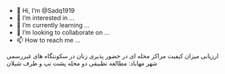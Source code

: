 - 👋 Hi, I’m @Sadq1919
- 👀 I’m interested in ...
- 🌱 I’m currently learning ...
- 💞️ I’m looking to collaborate on ...
- 📫 How to reach me ...

<!---
Sadq1919/Sadq1919 is a ✨ special ✨ repository because its `README.md` (this file) appears on your GitHub profile.
You can click the Preview link to take a look at your changes.
--->
ارزیابی میزان کیفیت مراکز محله ای در حضور پذیری زنان در سکونتگاه های غیررسمی شهر مهاباد: مطالعه تطبیقی دو محله پشت تپ و طرف شیلان
